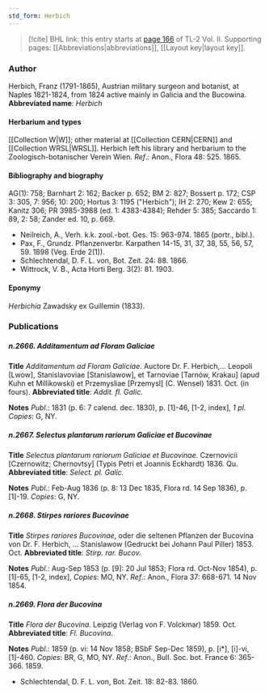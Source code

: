 ```yaml
---
std_form: Herbich
---
```


> [!cite] BHL link: this entry starts at [page 166](https://www.biodiversitylibrary.org/page/33068408) of TL-2 Vol. II.
> Supporting pages: [[Abbreviations|abbreviations]], [[Layout key|layout key]].

### Author

Herbich, Franz (1791-1865), Austrian military surgeon and botanist, at Naples 1821-1824, from 1824 active mainly in Galicia and the Bucowina. 
**Abbreviated name**: *Herbich*

#### Herbarium and types

[[Collection W|W]]; other material at [[Collection CERN|CERN]] and [[Collection WRSL|WRSL]]. Herbich left his library and herbarium to the Zoologisch-botanischer Verein Wien.
*Ref*.: Anon., Flora 48: 525. 1865.

#### Bibliography and biography

AG(1): 758; Barnhart 2: 162; Backer p. 652; BM 2: 827; Bossert p. 172; CSP 3: 305, 7: 956; 10: 200; Hortus 3: 1195 ("Herbich"); IH 2: 270; Kew 2: 655; Kanitz 306; PR 3985-3988 (ed. 1: 4383-4384); Rehder 5: 385; Saccardo 1: 89, 2: 58; Zander ed. 10, p. 669.
- Neilreich, A., Verh. k.k. zool.-bot. Ges. 15: 963-974. 1865 (portr., bibl.).
- Pax, F., Grundz. Pflanzenverbr. Karpathen 14-15, 31, 37, 38, 55, 56, 57, 59. 1898 (Veg. Erde 2(1)).
- Schlechtendal, D. F. L. von, Bot. Zeit. 24: 88. 1866.
- Wittrock, V. B., Acta Horti Berg. 3(2): 81. 1903.

#### Eponymy

*Herbichia* Zawadsky ex Guillemin (1833).

### Publications

##### n.2666. Additamentum ad Floram Galiciae

**Title**
*Additamentum ad Floram Galiciae*. Auctore Dr. F. Herbich,... Leopoli \[Lwow\], Stanislavoviae \[Stanislawow\], et Tarnoviae \[Tarnów, Krakau\] (apud Kuhn et Millikowski) et Przemysliae \[Przemysl\] (C. Wensel) 1831. Oct. (in fours).
**Abbreviated title**: *Addit. fl. Galic.*

**Notes**
*Publ*.: 1831 (p. 6: 7 calend. dec. 1830), p. \[1\]-46, \[1-2, index\], *1 pl. Copies*: G, NY.

##### n.2667. Selectus plantarum rariorum Galiciae et Bucovinae

**Title**
*Selectus plantarum rariorum Galiciae et Bucovinae*. Czernovicii \[Czernowitz; Chernovtsy\] (Typis Petri et Joannis Eckhardt) 1836. Qu.
**Abbreviated title**: *Select. pl. Galic.*

**Notes**
*Publ*.: Feb-Aug 1836 (p. 8: 13 Dec 1835, Flora rd. 14 Sep 1836), p. \[1\]-19. *Copies*: G, NY.

##### n.2668. Stirpes rariores Bucovinae

**Title**
*Stirpes rariores Bucovinae*, oder die seltenen Pflanzen der Bucovina von Dr. F. Herbich, ... Stanislawow (Gedruckt bei Johann Paul Piller) 1853. Oct.
**Abbreviated title**: *Stirp. rar. Bucov.*

**Notes**
*Publ*.: Aug-Sep 1853 (p. \[9\]: 20 Jul 1853; Flora rd. Oct-Nov 1854), p. \[1\]-65, \[1-2, index\], *Copies*: MO, NY.
*Ref*.: Anon., Flora 37: 668-671. 14 Nov 1854.

##### n.2669. Flora der Bucovina

**Title**
*Flora der Bucovina*. Leipzig (Verlag von F. Volckmar) 1859. Oct.
**Abbreviated title**: *Fl. Bucovina*.

**Notes**
*Publ*.: 1859 (p. vi: 14 Nov 1858; BSbF Sep-Dec 1859), p. \[i\*\], \[i\]-vi, \[1\]-460. *Copies*: BR, G, MO, NY.
*Ref*.: Anon., Bull. Soc. bot. France 6: 365-366. 1859.
- Schlechtendal, D. F. L. von, Bot. Zeit. 18: 82-83. 1860.


